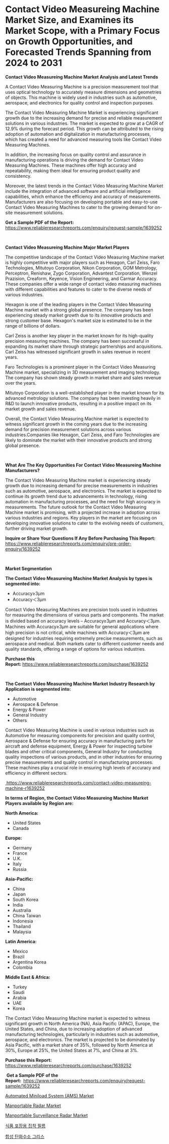 <p><h1>Contact Video Measureing Machine Market Size, and Examines its Market Scope, with a Primary Focus on Growth Opportunities, and Forecasted Trends Spanning from 2024 to 2031</h1></p><p><strong>Contact Video Measureing Machine Market Analysis and Latest Trends</strong></p>
<p><p>A Contact Video Measuring Machine is a precision measurement tool that uses optical technology to accurately measure dimensions and geometries of objects. This machine is widely used in industries such as automotive, aerospace, and electronics for quality control and inspection purposes.</p><p>The Contact Video Measuring Machine Market is experiencing significant growth due to the increasing demand for precise and reliable measurement solutions in various industries. The market is expected to grow at a CAGR of 12.9% during the forecast period. This growth can be attributed to the rising adoption of automation and digitalization in manufacturing processes, which has created a need for advanced measuring tools like Contact Video Measuring Machines.</p><p>In addition, the increasing focus on quality control and assurance in manufacturing operations is driving the demand for Contact Video Measuring Machines. These machines offer high accuracy and repeatability, making them ideal for ensuring product quality and consistency.</p><p>Moreover, the latest trends in the Contact Video Measuring Machine Market include the integration of advanced software and artificial intelligence capabilities, which enhance the efficiency and accuracy of measurements. Manufacturers are also focusing on developing portable and easy-to-use Contact Video Measuring Machines to cater to the growing demand for on-site measurement solutions.</p></p>
<p><strong>Get a Sample PDF of the Report:&nbsp;</strong> <a href="https://www.reliableresearchreports.com/enquiry/request-sample/1639252">https://www.reliableresearchreports.com/enquiry/request-sample/1639252</a></p>
<p>&nbsp;</p>
<p><strong>Contact Video Measureing Machine Major Market Players</strong></p>
<p><p>The competitive landscape of the Contact Video Measuring Machine market is highly competitive with major players such as Hexagon, Carl Zeiss, Faro Technologies, Mitutoyo Corporation, Nikon Corporation, GOM Metrology, Perceptron, Renishaw, Zygo Corporation, Advantest Corporation, Wenzel Prazision, Creaform, Keyence, Vision Engineering, and Carmar Accuracy. These companies offer a wide range of contact video measuring machines with different capabilities and features to cater to the diverse needs of various industries.</p><p>Hexagon is one of the leading players in the Contact Video Measuring Machine market with a strong global presence. The company has been experiencing steady market growth due to its innovative products and strong customer base. Hexagon's market size is estimated to be in the range of billions of dollars.</p><p>Carl Zeiss is another key player in the market known for its high-quality precision measuring machines. The company has been successful in expanding its market share through strategic partnerships and acquisitions. Carl Zeiss has witnessed significant growth in sales revenue in recent years.</p><p>Faro Technologies is a prominent player in the Contact Video Measuring Machine market, specializing in 3D measurement and imaging technology. The company has shown steady growth in market share and sales revenue over the years.</p><p>Mitutoyo Corporation is a well-established player in the market known for its advanced metrology solutions. The company has been investing heavily in R&D to launch innovative products, resulting in a positive impact on its market growth and sales revenue.</p><p>Overall, the Contact Video Measuring Machine market is expected to witness significant growth in the coming years due to the increasing demand for precision measurement solutions across various industries.Companies like Hexagon, Carl Zeiss, and Faro Technologies are likely to dominate the market with their innovative products and strong global presence.</p></p>
<p>&nbsp;</p>
<p><strong>What Are The Key Opportunities For Contact Video Measureing Machine Manufacturers?</strong></p>
<p><p>The Contact Video Measuring Machine market is experiencing steady growth due to increasing demand for precise measurements in industries such as automotive, aerospace, and electronics. The market is expected to continue its growth trend due to advancements in technology, rising automation in manufacturing processes, and the need for high accuracy in measurements. The future outlook for the Contact Video Measuring Machine market is promising, with a projected increase in adoption across various industries and regions. Key players in the market are focusing on developing innovative solutions to cater to the evolving needs of customers, further driving market growth.</p></p>
<p><strong>Inquire or Share Your Questions If Any Before Purchasing This Report:</strong> <a href="https://www.reliableresearchreports.com/enquiry/pre-order-enquiry/1639252">https://www.reliableresearchreports.com/enquiry/pre-order-enquiry/1639252</a></p>
<p>&nbsp;</p>
<p><strong>Market Segmentation</strong></p>
<p><strong>The Contact Video Measureing Machine Market Analysis by types is segmented into:</strong></p>
<p><ul><li>Accuracy≥3μm</li><li>Accuracy＜3μm</li></ul></p>
<p><p>Contact Video Measuring Machines are precision tools used in industries for measuring the dimensions of various parts and components. The market is divided based on accuracy levels – Accuracy≥3μm and Accuracy＜3μm. Machines with Accuracy≥3μm are suitable for general applications where high precision is not critical, while machines with Accuracy＜3μm are designed for industries requiring extremely precise measurements, such as aerospace and medical. Both markets cater to different customer needs and quality standards, offering a range of options for various industries.</p></p>
<p><strong>Purchase this Report:&nbsp;</strong><a href="https://www.reliableresearchreports.com/purchase/1639252">https://www.reliableresearchreports.com/purchase/1639252</a></p>
<p>&nbsp;</p>
<p><strong>The Contact Video Measureing Machine Market Industry Research by Application is segmented into:</strong></p>
<p><ul><li>Automotive</li><li>Aerospace & Defense</li><li>Energy & Power</li><li>General Industry</li><li>Others</li></ul></p>
<p><p>Contact Video Measuring Machine is used in various industries such as Automotive for measuring components for precision and quality control, Aerospace & Defense for ensuring accuracy in manufacturing parts for aircraft and defense equipment, Energy & Power for inspecting turbine blades and other critical components, General Industry for conducting quality inspections of various products, and in other industries for ensuring precise measurements and quality control in manufacturing processes. These machines play a crucial role in ensuring high levels of accuracy and efficiency in different sectors.</p></p>
<p><a href="https://www.reliableresearchreports.com/contact-video-measureing-machine-r1639252">&nbsp;https://www.reliableresearchreports.com/contact-video-measureing-machine-r1639252</a></p>
<p><strong>In terms of Region, the Contact Video Measureing Machine Market Players available by Region are:</strong></p>
<p>
    <p> <strong> North America: </strong>
        <ul>
            <li>United States</li>
            <li>Canada</li>
        </ul>
        </p> 
    <p> <strong> Europe: </strong>
        <ul>
            <li>Germany</li>
            <li>France</li>
            <li>U.K.</li>
            <li>Italy</li>
            <li>Russia</li>
        </ul>
        </p> 
    <p> <strong> Asia-Pacific: </strong>
        <ul>
            <li>China</li>
            <li>Japan</li>
            <li>South Korea</li>
            <li>India</li>
            <li>Australia</li>
            <li>China Taiwan</li>
            <li>Indonesia</li>
            <li>Thailand</li>
            <li>Malaysia</li>
        </ul>
        </p> 
    <p> <strong> Latin America: </strong>
        <ul>
            <li>Mexico</li>
            <li>Brazil</li>
            <li>Argentina Korea</li>
            <li>Colombia</li>
        </ul>
        </p> 
    <p> <strong> Middle East & Africa: </strong>
        <ul>
            <li>Turkey</li>
            <li>Saudi</li>
            <li>Arabia</li>
            <li>UAE</li>
            <li>Korea</li>
        </ul>
    </p>
    </p>
<p><p>The Contact Video Measuring Machine market is expected to witness significant growth in North America (NA), Asia Pacific (APAC), Europe, the United States, and China, due to increasing adoption of advanced manufacturing technologies, particularly in industries such as automotive, aerospace, and electronics. The market is projected to be dominated by Asia Pacific, with a market share of 35%, followed by North America at 30%, Europe at 25%, the United States at 7%, and China at 3%.</p></p>
<p><strong>Purchase this Report: </strong><a href="https://www.reliableresearchreports.com/purchase/1639252">https://www.reliableresearchreports.com/purchase/1639252</a></p>
<p>&nbsp;<strong>Get a Sample PDF of the Report:&nbsp;&nbsp;</strong><a href="https://www.reliableresearchreports.com/enquiry/request-sample/1639252">https://www.reliableresearchreports.com/enquiry/request-sample/1639252</a></p>
<p><strong></strong></p>
<p><p><a href="https://github.com/carlLane655/Market-Research-Report-List-1/blob/main/automated-miniload-system-ams-market.md">Automated Miniload System (AMS) Market</a></p><p><a href="https://github.com/Christopherorp895/Market-Research-Report-List-1/blob/main/manportable-radar-market.md">Manportable Radar Market</a></p><p><a href="https://github.com/BriaAbshire/Market-Research-Report-List-1/blob/main/manportable-surveillance-radar-market.md">Manportable Surveillance Radar Market</a></p><p><a href="https://github.com/khytkeqagplkzqvh/Market-Research-Report-List-3/blob/main/682184269662.md">식품 포장용 집착 필름</a></p><p><a href="https://github.com/TimmyMann6767/Market-Research-Report-List-3/blob/main/673978769663.md">합성 탄화수소 그리스</a></p></p>